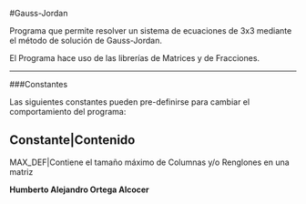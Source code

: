 #Gauss-Jordan

Programa que permite resolver un sistema de ecuaciones de 3x3
mediante el método de solución de Gauss-Jordan.

El Programa hace uso de las librerías de Matrices y de Fracciones.

---
###Constantes

Las siguientes constantes pueden pre-definirse para cambiar el comportamiento del programa:

Constante|Contenido
-------------------
MAX_DEF|Contiene el tamaño máximo de Columnas y/o Renglones en una matriz


**Humberto Alejandro Ortega Alcocer**
